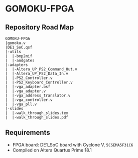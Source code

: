 # GOMOKU-FPGA
## Repository Road Map
``````
GOMOKU-FPGA
|gomoku.v
|DE1_SoC.qsf
|-utils
|  |-bmp2mif
|  |-andgates
|-adapters
|  |-Altera_UP_PS2_Command_Out.v
|  |-Altera_UP_PS2_Data_In.v
|  |-PS2_Controller.v
|  |-PS2_Keyboard_Controller.v
|  |-vga_adapter.bsf
|  |-vga_adapter.v
|  |-vga_address_translator.v
|  |-vga_controller.v
|  |-vga_pll.v
|-slides
|  |-walk_through_slides.tex
|  |-walk_through_slides.pdf
``````

## Requirements
- FPGA board: DE1_SoC board with Cyclone V, ```5CSEMA5F31C6```
- Compiled on Altera Quartus Prime 18.1
